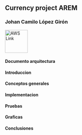 ## Currency project AREM
### Johan Camilo López Girón

<img src="https://icon-icons.com/icons2/844/PNG/128/AWS_icon-icons.com_67084.png" alt="AWS Link" width="75" height="75">

#### Documento arquitectura
#### Introduccion
#### Conceptos generales
#### Implementacion
#### Pruebas
#### Graficas
#### Conclusiones
